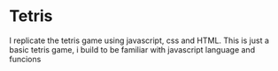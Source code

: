 # Tetris
I replicate the tetris game using javascript, css and HTML.
This is just a basic tetris game, i build to be familiar with javascript language and funcions
